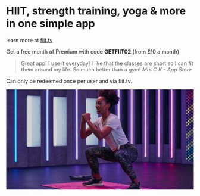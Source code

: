 # HIIT, strength training, yoga & more in one simple app

learn more at [fiit.tv](fiit.tv)

Get a free month of Premium with code **GETFIIT02** (from £10 a month)

> Great app! I use it everyday! I like that the classes are short so I can fit them around my life. So much better than a gym!
_Mrs C K - App Store_

Can only be redeemed once per user and via fiit.tv. 

![](Hero-Homepage-V2.jpg)
